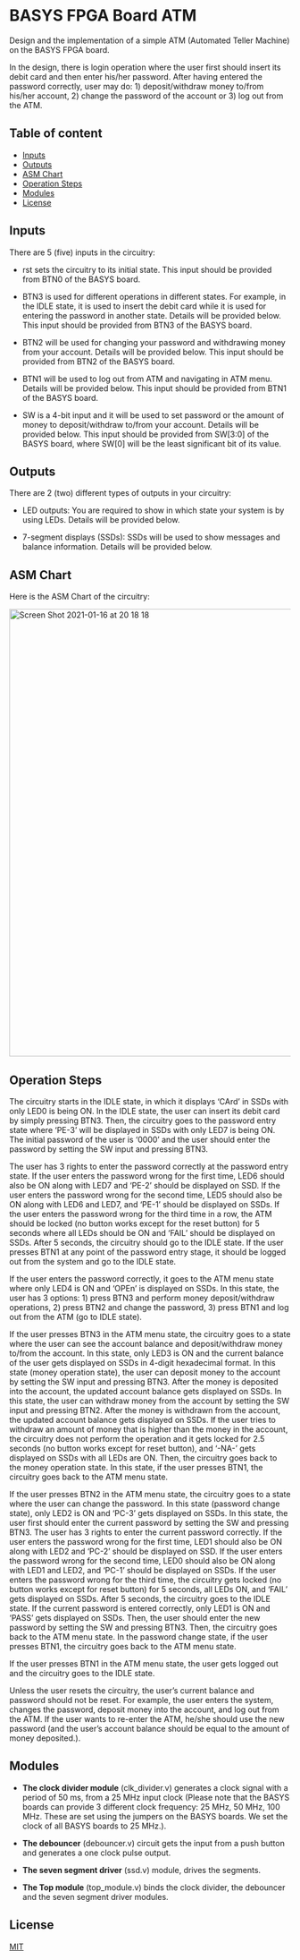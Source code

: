 # BASYS FPGA Board ATM

Design and the implementation of a simple ATM (Automated Teller Machine) on the BASYS FPGA board.

In the design, there is login operation where the user first should insert its debit card and then enter his/her password. After having entered the password correctly, user may do: 1) deposit/withdraw money to/from his/her account, 2) change the password of the account or 3) log out from the ATM. 

## Table of content
* [Inputs](#inputs)
* [Outputs](#outputs)
* [ASM Chart](#asm-chart)
* [Operation Steps](#operation-steps)
* [Modules](#modules)
* [License](#license)

## Inputs

There are 5 (five) inputs in the circuitry:

*	rst sets the circuitry to its initial state. This input should be provided from BTN0 of the BASYS board.

*	BTN3 is used for different operations in different states. For example, in the IDLE state, it is used to insert the debit card while it is used for entering the password in another state. Details will be provided below. This input should be provided from BTN3 of the BASYS board.

*	BTN2 will be used for changing your password and withdrawing money from your account.  Details will be provided below. This input should be provided from BTN2 of the BASYS board.

*	BTN1 will be used to log out from ATM and navigating in ATM menu. Details will be provided below. This input should be provided from BTN1 of the BASYS board.

*	SW is a 4-bit input and it will be used to set password or the amount of money to deposit/withdraw to/from your account. Details will be provided below. This input should be provided from SW[3:0] of the BASYS board, where SW[0] will be the least significant bit of its value.

## Outputs
There are 2 (two) different types of outputs in your circuitry: 

*	LED outputs: You are required to show in which state your system is by using LEDs. Details will be provided below. 

*	7-segment displays (SSDs): SSDs will be used to show messages and balance information. Details will be provided below. 

## ASM Chart
Here is the ASM Chart of the circuitry:

<img width="800" alt="Screen Shot 2021-01-16 at 20 18 18" src="https://user-images.githubusercontent.com/37274614/104818431-aaafe880-5838-11eb-950f-74f31db82f53.png">

## Operation Steps
The circuitry starts in the IDLE state, in which it displays ‘CArd’ in SSDs with only LED0 is being ON. In the IDLE state, the user can insert its debit card by simply pressing BTN3. Then, the circuitry goes to the password entry state where ‘PE-3’ will be displayed in SSDs with only LED7 is being ON. The initial password of the user is ‘0000’ and the user should enter the password by setting the SW input and pressing BTN3.

The user has 3 rights to enter the password correctly at the password entry state. If the user enters the password wrong for the first time, LED6 should also be ON along with LED7 and ‘PE-2’ should be displayed on SSD. If the user enters the password wrong for the second time, LED5 should also be ON along with LED6 and LED7, and ‘PE-1’ should be displayed on SSDs. If the user enters the password wrong for the third time in a row, the ATM should be locked (no button works except for the reset button) for 5 seconds where all LEDs should be ON and ‘FAIL’ should be displayed on SSDs. After 5 seconds, the circuitry should go to the IDLE state. If the user presses BTN1 at any point of the password entry stage, it should be logged out from the system and go to the IDLE state.

If the user enters the password correctly, it goes to the ATM menu state where only LED4 is ON and ‘OPEn’ is displayed on SSDs. In this state, the user has 3 options: 1) press BTN3 and perform money deposit/withdraw operations, 2) press BTN2 and change the password, 3) press BTN1 and log out from the ATM (go to IDLE state).

If the user presses BTN3 in the ATM menu state, the circuitry goes to a state where the user can see the account balance and deposit/withdraw money to/from the account. In this state, only LED3 is ON and the current balance of the user gets displayed on SSDs in 4-digit hexadecimal format. In this state (money operation state), the user can deposit money to the account by setting the SW input and pressing BTN3. After the money is deposited into the account, the updated account balance gets displayed on SSDs. In this state, the user can withdraw money from the account by setting the SW input and pressing BTN2. After the money is withdrawn from the account, the updated account balance gets displayed on SSDs. If the user tries to withdraw an amount of money that is higher than the money in the account, the circuitry does not perform the operation and it gets locked for 2.5 seconds (no button works except for reset button), and ‘-NA-’ gets displayed on SSDs with all LEDs are ON. Then, the circuitry goes back to the money operation state. In this state, if the user presses BTN1, the circuitry goes back to the ATM menu state.

If the user presses BTN2 in the ATM menu state, the circuitry goes to a state where the user can change the password. In this state (password change state), only LED2 is ON and ‘PC-3’ gets displayed on SSDs. In this state, the user first should enter the current password by setting the SW and pressing BTN3. The user has 3 rights to enter the current password correctly. If the user enters the password wrong for the first time, LED1 should also be ON along with LED2 and ‘PC-2’ should be displayed on SSD. If the user enters the password wrong for the second time, LED0 should also be ON along with LED1 and LED2, and ‘PC-1’ should be displayed on SSDs. If the user enters the password wrong for the third time, the circuitry gets locked (no button works except for reset button) for 5 seconds, all LEDs ON, and ‘FAIL’ gets displayed on SSDs. After 5 seconds, the circuitry goes to the IDLE state. If the current password is entered correctly, only LED1 is ON and ‘PASS’ gets displayed on SSDs. Then, the user should enter the new password by setting the SW and pressing BTN3. Then, the circuitry goes back to the ATM menu state. In the password change state, if the user presses BTN1, the circuitry goes back to the ATM menu state.

If the user presses BTN1 in the ATM menu state, the user gets logged out and the circuitry goes to the IDLE state.

Unless the user resets the circuitry, the user’s current balance and password should not be reset. For example, the user enters the system, changes the password, deposit money into the account, and log out from the ATM. If the user wants to re-enter the ATM, he/she should use the new password (and the user’s account balance should be equal to the amount of money deposited.).

## Modules

* **The clock divider module** (clk_divider.v) generates a clock signal with a period of 50 ms, from a 25 MHz input clock (Please note that the BASYS boards can provide 3 different clock frequency: 25 MHz, 50 MHz, 100 MHz. These are set using the jumpers on the BASYS boards. We set the clock of all BASYS boards to 25 MHz.). 

* **The debouncer** (debouncer.v) circuit gets the input from a push button and generates a one clock pulse output.

*	**The seven segment driver** (ssd.v) module, drives the segments.

* **The Top module** (top_module.v) binds the clock divider, the debouncer and the seven segment driver modules.


## License
[MIT](./LICENSE)
